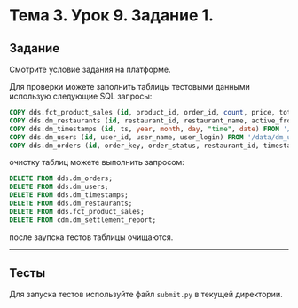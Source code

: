# Тема 3. Урок 9. Задание 1. #

## Задание

Смотрите условие задания на платформе.

Для проверки можете заполнить таблицы тестовыми данными использую следующие SQL запросы:
```SQL
COPY dds.fct_product_sales (id, product_id, order_id, count, price, total_sum, bonus_payment, bonus_grant) FROM '/data/fct_product_sales_';
COPY dds.dm_restaurants (id, restaurant_id, restaurant_name, active_from, active_to) FROM '/data/dm_restaurants_';
COPY dds.dm_timestamps (id, ts, year, month, day, "time", date) FROM '/data/dm_timestamps_';
COPY dds.dm_users (id, user_id, user_name, user_login) FROM '/data/dm_users_';
COPY dds.dm_orders (id, order_key, order_status, restaurant_id, timestamp_id, user_id) FROM '/data/dm_orders_';
```

очистку таблиц можете выполнить запросом:
```SQL
DELETE FROM dds.dm_orders;
DELETE FROM dds.dm_users;
DELETE FROM dds.dm_timestamps;
DELETE FROM dds.dm_restaurants;
DELETE FROM dds.fct_product_sales;
DELETE FROM cdm.dm_settlement_report;

```

после заупска тестов таблицы очищаются.

---

## Тесты

Для запуска тестов используйте файл `submit.py` в текущей директории.



